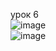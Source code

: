 урок 6
<br>
![image](https://user-images.githubusercontent.com/90381005/153756880-66dd4949-0bf1-4e7b-975b-d92f50687484.png)
<br>
![image](https://user-images.githubusercontent.com/90381005/153763158-59d0cfa2-acdd-40d3-bfc6-1608958d4456.png)
<br>

